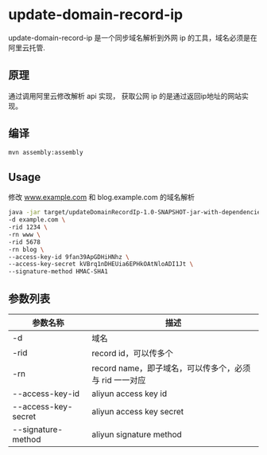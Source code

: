 # update-domain-record-ip

update-domain-record-ip 是一个同步域名解析到外网 ip 的工具，域名必须是在阿里云托管.

## 原理

通过调用阿里云修改解析 api 实现，
获取公网 ip 的是通过返回ip地址的网站实现。

## 编译

```bash
mvn assembly:assembly
```

## Usage

修改 www.example.com 和 blog.example.com 的域名解析
```bash
java -jar target/updateDomainRecordIp-1.0-SNAPSHOT-jar-with-dependencies.jar \
-d example.com \
-rid 1234 \
-rn www \
-rid 5678
-rn blog \
--access-key-id 9fan39ApGDHiHNhz \
--access-key-secret kVBrq1nDHEUia6EPHkOAtNloADI1Jt \
--signature-method HMAC-SHA1
```

## 参数列表
|参数名称|描述|
|--------|----|
|-d|域名|
|-rid|record id，可以传多个|
|-rn|record name，即子域名，可以传多个，必须与 rid 一一对应|
|--access-key-id|aliyun access key id|
|--access-key-secret|aliyun access key secret|
|--signature-method|aliyun signature method|
